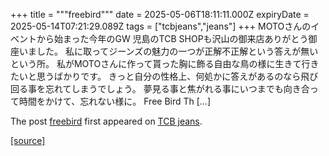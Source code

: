 +++
title = """freebird"""
date = 2025-05-06T18:11:11.000Z
expiryDate = 2025-05-14T07:21:29.089Z
tags = ["tcbjeans","jeans"]
+++
MOTOさんのイベントから始まった今年のGW 児島のTCB SHOPも沢山の御来店ありがとう御座いました。 私に取ってジーンズの魅力の一つが正解不正解という答えが無いという所。 私がMOTOさんに作って貰った胸に飾る自由な鳥の様に生きて行きたいと思うばかりです。 きっと自分の性格上、何処かに答えがあるのなら飛び回る事を忘れてしまうでしょう。 夢見る事と焦がれる事にいつまでも向き合って時間をかけて、忘れない様に。 Free Bird Th \[…\]

The post [freebird](http://tcbjeans.com/2025/05/07/52252) first appeared on [TCB jeans](http://tcbjeans.com).

[[source]](http://tcbjeans.com/2025/05/07/52252)
